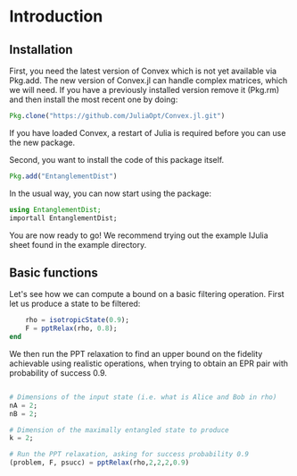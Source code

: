# Introduction
## Installation

First, you need the latest version of Convex which is not yet available 
via Pkg.add. The new version of Convex.jl can handle complex matrices, which we will need. If you have a previously installed version remove it (Pkg.rm) and then install the most recent one by doing:

```julia
Pkg.clone("https://github.com/JuliaOpt/Convex.jl.git")
```

If you have loaded Convex, a restart of Julia is required before you can use the new package.

Second, you want to install the code of this package itself. 
```julia
Pkg.add("EntanglementDist")
```

In the usual way, you can now start using the package:
```julia
using EntanglementDist;
importall EntanglementDist;
```
You are now ready to go! 
We recommend trying out the example IJulia sheet found in the example 
directory.

## Basic functions
Let's see how we can compute a bound on a basic filtering operation. First let us produce a state to be filtered:
```julia
	rho = isotropicState(0.9);
	F = pptRelax(rho, 0.8);	
end
```
We then run the PPT relaxation to find an upper bound on the fidelity achievable using realistic operations, when trying to obtain an EPR pair with probability of success 0.9.
```julia

# Dimensions of the input state (i.e. what is Alice and Bob in rho)
nA = 2;
nB = 2;

# Dimension of the maximally entangled state to produce
k = 2;

# Run the PPT relaxation, asking for success probability 0.9
(problem, F, psucc) = pptRelax(rho,2,2,2,0.9)
```

